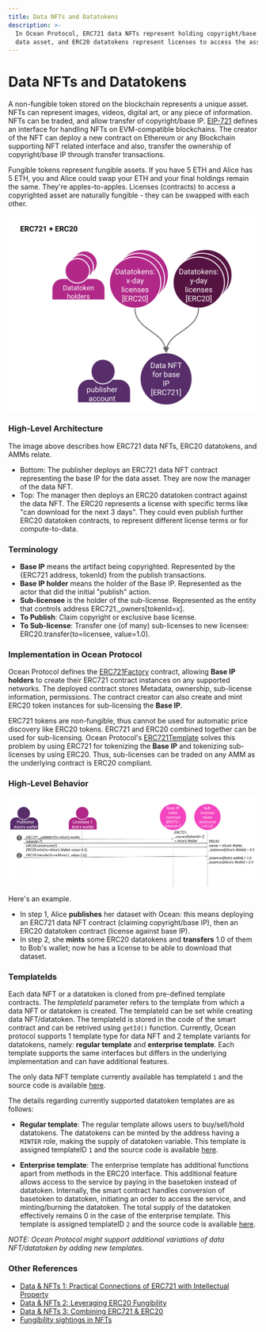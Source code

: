 ```yaml
---
title: Data NFTs and Datatokens
description: >-
  In Ocean Protocol, ERC721 data NFTs represent holding copyright/base IP of a
  data asset, and ERC20 datatokens represent licenses to access the assets.
---
```


# Data NFTs and Datatokens

A non-fungible token stored on the blockchain represents a unique asset. NFTs can represent images, videos, digital art, or any piece of information. NFTs can be traded, and allow transfer of copyright/base IP. [EIP-721](https://eips.ethereum.org/EIPS/eip-721) defines an interface for handling NFTs on EVM-compatible blockchains. The creator of the NFT can deploy a new contract on Ethereum or any Blockchain supporting NFT related interface and also, transfer the ownership of copyright/base IP through transfer transactions.

Fungible tokens represent fungible assets. If you have 5 ETH and Alice has 5 ETH, you and Alice could swap your ETH and your final holdings remain the same. They're apples-to-apples. Licenses (contracts) to access a copyrighted asset are naturally fungible - they can be swapped with each other.

![Data NFT and datatoken](../.gitbook/assets/datanft-and-datatoken.png)

### High-Level Architecture

The image above describes how ERC721 data NFTs, ERC20 datatokens, and AMMs relate.

* Bottom: The publisher deploys an ERC721 data NFT contract representing the base IP for the data asset. They are now the manager of the data NFT.
* Top: The manager then deploys an ERC20 datatoken contract against the data NFT. The ERC20 represents a license with specific terms like "can download for the next 3 days". They could even publish further ERC20 datatoken contracts, to represent different license terms or for compute-to-data.

### Terminology

* **Base IP** means the artifact being copyrighted. Represented by the {ERC721 address, tokenId} from the publish transactions.
* **Base IP holder** means the holder of the Base IP. Represented as the actor that did the initial "publish" action.
* **Sub-licensee** is the holder of the sub-license. Represented as the entity that controls address ERC721.\_owners\[tokenId=x].
* **To Publish**: Claim copyright or exclusive base license.
* **To Sub-license**: Transfer one (of many) sub-licenses to new licensee: ERC20.transfer(to=licensee, value=1.0).

### Implementation in Ocean Protocol

Ocean Protocol defines the [ERC721Factory](https://github.com/oceanprotocol/contracts/blob/v4main/contracts/ERC721Factory.sol) contract, allowing **Base IP holders** to create their ERC721 contract instances on any supported networks. The deployed contract stores Metadata, ownership, sub-license information, permissions. The contract creator can also create and mint ERC20 token instances for sub-licensing the **Base IP**.

ERC721 tokens are non-fungible, thus cannot be used for automatic price discovery like ERC20 tokens. ERC721 and ERC20 combined together can be used for sub-licensing. Ocean Protocol's [ERC721Template](https://github.com/oceanprotocol/contracts/blob/v4main/contracts/templates/ERC721Template.sol) solves this problem by using ERC721 for tokenizing the **Base IP** and tokenizing sub-licenses by using ERC20. Thus, sub-licenses can be traded on any AMM as the underlying contract is ERC20 compliant.

### High-Level Behavior

![Flow](<../.gitbook/assets/use case>)

Here's an example.

* In step 1, Alice **publishes** her dataset with Ocean: this means deploying an ERC721 data NFT contract (claiming copyright/base IP), then an ERC20 datatoken contract (license against base IP).
* In step 2, she **mints** some ERC20 datatokens and **transfers** 1.0 of them to Bob's wallet; now he has a license to be able to download that dataset.

### TemplateIds

Each data NFT or a datatoken is cloned from pre-defined template contracts. The _templateId_ parameter refers to the template from which a data NFT or datatoken is created. The templateId can be set while creating data NFT/datatoken. The templateId is stored in the code of the smart contract and can be retrived using `getId()` function. Currently, Ocean protocol supports 1 template type for data NFT and 2 template variants for datatokens, namely: **regular template** and **enterprise template**. Each template supports the same interfaces but differs in the underlying implementation and can have additional features.

The only data NFT template currently available has templateId `1` and the source code is available [here](https://github.com/oceanprotocol/contracts/blob/v4main/contracts/templates/ERC721Template.sol).

The details regarding currently supported datatoken templates are as follows:
- **Regular template**: The regular template allows users to buy/sell/hold datatokens. The datatokens can be minted by the address having a `MINTER` role, making the supply of datatoken variable. This template is assigned templateID `1` and the source code is available [here](https://github.com/oceanprotocol/contracts/blob/v4main/contracts/templates/ERC20Template.sol).

- **Enterprise template**: The enterprise template has additional functions apart from methods in the ERC20 interface. This additional feature allows access to the service by paying in the basetoken instead of datatoken. Internally, the smart contract handles conversion of basetoken to datatoken, initiating an order to access the service, and minting/burning the datatoken. The total supply of the datatoken effectively remains 0 in the case of the enterprise template. This template is assigned templateID `2` and the source code is available [here](https://github.com/oceanprotocol/contracts/blob/v4main/contracts/templates/ERC20TemplateEnterprise.sol).

_NOTE: Ocean Protocol might support additional variations of data NFT/datatoken by adding new templates._

### Other References

* [Data & NFTs 1: Practical Connections of ERC721 with Intellectual Property](https://blog.oceanprotocol.com/nfts-ip-1-practical-connections-of-erc721-with-intellectual-property-dc216aaf005d)
* [Data & NFTs 2: Leveraging ERC20 Fungibility](https://blog.oceanprotocol.com/nfts-ip-2-leveraging-erc20-fungibility-bcee162290e3)
* [Data & NFTs 3: Combining ERC721 & ERC20](https://blog.oceanprotocol.com/nfts-ip-3-combining-erc721-erc20-b69ea659115e)
* [Fungibility sightings in NFTs](https://blog.oceanprotocol.com/on-difficult-to-explain-fungibility-sightings-in-nfts-26bc18620f70)
